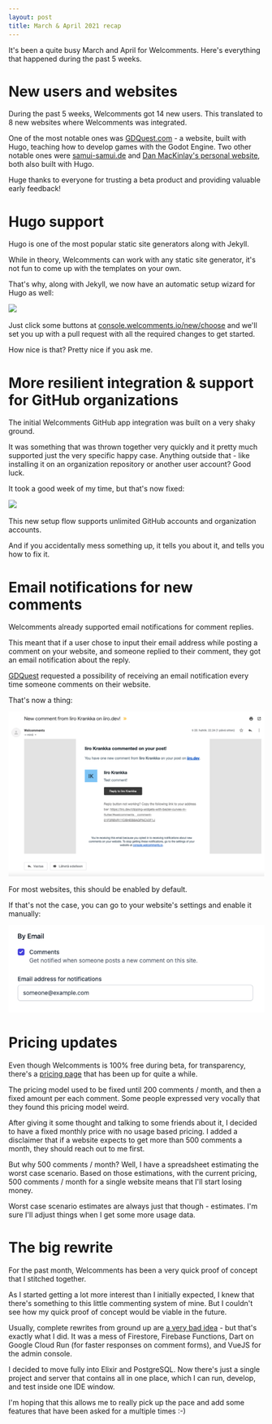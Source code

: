 ```yaml
---
layout: post
title: March & April 2021 recap
---
```


It's been a quite busy March and April for Welcomments.
Here's everything that happened during the past 5 weeks.

<!-- more -->

# New users and websites

During the past 5 weeks, Welcomments got 14 new users.
This translated to 8 new websites where Welcomments was integrated.

One of the most notable ones was [GDQuest.com](https://gdquest.com) - a website, built with Hugo, teaching how to develop games with the Godot Engine.
Two other notable ones were [samui-samui.de](https://samui-samui.de/) and [Dan MacKinlay's personal website](https://danmackinlay.name/), both also built with Hugo.

Huge thanks to everyone for trusting a beta product and providing valuable early feedback!

# Hugo support

Hugo is one of the most popular static site generators along with Jekyll.

While in theory, Welcomments can work with any static site generator, it's not fun to come up with the templates on your own.

That's why, along with Jekyll, we now have an automatic setup wizard for Hugo as well:

<a class="inline-block" href="https://youtu.be/AIG7LTOrd1Q" target="_blank" rel="nofollow">
  <img class="mx-auto rounded-lg shadow-xl ring-1 ring-black ring-opacity-5" src="{{ "img/easy-setup.png" | relative_url }}" />
</a>

Just click some buttons at [console.welcomments.io/new/choose](https://console.welcomments.io/new/choose) and we'll set you
up with a pull request with all the required changes to get started.

How nice is that? Pretty nice if you ask me.

# More resilient integration & support for GitHub organizations

The initial Welcomments GitHub app integration was built on a very shaky ground.

It was something that was thrown together very quickly and it pretty much supported just the very specific happy case.
Anything outside that - like installing it on an organization repository or another user account? Good luck.

It took a good week of my time, but that's now fixed:

<a class="inline-block" href="https://youtu.be/SxxrdTl9Nao" target="_blank" rel="nofollow">
  <img class="mx-auto rounded-lg shadow-xl ring-1 ring-black ring-opacity-5" src="{{ "img/resilient-installation.png" | relative_url }}" />
</a>

This new setup flow supports unlimited GitHub accounts and organization accounts.

And if you accidentally mess something up, it tells you about it, and tells you how to fix it.

# Email notifications for new comments

Welcomments already supported email notifications for comment replies.

This meant that if a user chose to input their email address while posting a comment on your website, and someone replied
to their comment, they got an email notification about the reply.

[GDQuest](https://gdquest.com) requested a possibility of receiving an email notification every time someone comments on
their website.

That's now a thing:

![A screenshot of an email notification about a new comment.](/img/new-comment-notification.png)

For most websites, this should be enabled by default.

If that's not the case, you can go to your website's settings and enable it manually:

![My helpful screenshot](/img/email-notifications.png)

# Pricing updates

Even though Welcomments is 100% free during beta, for transparency, there's a [pricing page](/pricing) that has been up for quite a while.

The pricing model used to be fixed until 200 comments / month, and then a fixed amount per each comment.
Some people expressed very vocally that they found this pricing model weird.

After giving it some thought and talking to some friends about it, I decided to have a fixed monthly price with no usage
based pricing. I added a disclaimer that if a website expects to get more than 500 comments a month, they should reach out
to me first.

But why 500 comments / month? Well, I have a spreadsheet estimating the worst case scenario. Based on those estimations,
with the current pricing, 500 comments / month for a single website means that I'll start losing money.

Worst case scenario estimates are always just that though - estimates.
I'm sure I'll adjust things when I get some more usage data.

# The big rewrite

For the past month, Welcomments has been a very quick proof of concept that I stitched together.

As I started getting a lot more interest than I initially expected, I knew that there's something to this little commenting system of mine.
But I couldn't see how my quick proof of concept would be viable in the future.

Usually, complete rewrites from ground up are [a very bad idea](https://www.joelonsoftware.com/2000/04/06/things-you-should-never-do-part-i/) - but that's exactly what I did.
It was a mess of Firestore, Firebase Functions, Dart on Google Cloud Run (for faster responses on comment forms), and VueJS
for the admin console. 

I decided to move fully into Elixir and PostgreSQL. Now there's just a single project and server
that contains all in one place, which I can run, develop, and test inside one IDE window.

I'm hoping that this allows me to really pick up the pace and add some features that have been asked for a multiple times :-)